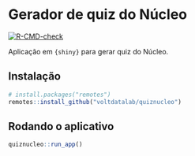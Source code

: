 
# Gerador de quiz do Núcleo

<!-- badges: start -->
[![R-CMD-check](https://github.com/voltdatalab/quiznucleo/actions/workflows/R-CMD-check.yaml/badge.svg)](https://github.com/voltdatalab/quiznucleo/actions/workflows/R-CMD-check.yaml)
<!-- badges: end -->
Aplicação em `{shiny}` para gerar quiz do Núcleo.

## Instalação

``` r
# install.packages("remotes")
remotes::install_github("voltdatalab/quiznucleo")
```

## Rodando o aplicativo

``` r
quiznucleo::run_app()
```

